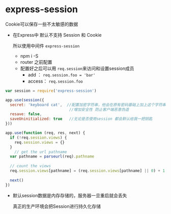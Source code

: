 # express-session

 Cookie可以保存一些不太敏感的数据

+ 在Express中 默认不支持 Session 和 Cookie

  所以使用中间件 ```express-session```

  - npm i -S
  - router 之前配置
  - 配置好之后可以用 ```req.session```来访问和设置session成员
    - add ：  ```req.session.foo = 'bar'```
    - access： ```req.session.foo```

```javascript
var session = require('express-session')     

app.use(session({
  secret: 'keyboard cat',  //配置加密字符串，他会在原有密码基础上加上这个字符串来去加密。
                            //增加安全性 防止客户端恶意伪造
  resave: false,        
  saveUninitialized: true   //无论是否使用session 都会默认给我一把钥匙
}))

app.use(function (req, res, next) {
  if (!req.session.views) {
    req.session.views = {}
  } 
    // get the url pathname
  var pathname = parseurl(req).pathname
 
  // count the views
  req.session.views[pathname] = (req.session.views[pathname] || 0) + 1
 
  next()
})
```

+ 默认session数据是内存存储的，服务器一旦重启就会丢失

  真正的生产环境会把Session进行持久化存储